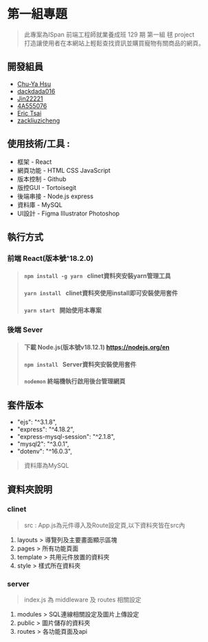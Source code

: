 # 第一組專題
> 此專案為ISpan 前端工程師就業養成班 129 期 第一組 毬 project  <br />
> 打造讓使用者在本網站上輕鬆查找資訊並購買寵物有關商品的網頁。

## 開發組員
*  [Chu-Ya Hsu](https://github.com/410302007) 
*  [dackdada016](https://github.com/dackdada016) 
*  [Jin22221](https://github.com/Jin22221) 
*  [4A555076](https://github.com/4A555076) 
*  [Eric Tsai](https://github.com/hiphop200199) 
*  [zackliuzicheng](https://github.com/zackliuzicheng) 

## 使用技術/工具 :
*  框架 - React
*  網頁功能 - HTML CSS JavaScript
*  版本控制 - Github 
*  版控GUI - Tortoisegit
*  後端串接 - Node.js express 
*  資料庫 - MySQL
*  UI設計 - Figma Illustrator Photoshop

## 執行方式
### 前端 React(版本號^18.2.0)
>  #### `npm install -g yarn ` clinet資料夾安裝yarn管理工具
>  #### `yarn install ` clinet資料夾使用install即可安裝使用套件
>  #### `yarn start ` 開始使用本專案

### 後端 Sever
>  #### 下載 Node.js(版本號v18.12.1) https://nodejs.org/en
>  #### `npm install ` Server資料夾安裝使用套件
>  #### ` nodemon ` 終端機執行啟用後台管理網頁

## 套件版本 
* "ejs": "^3.1.8",
* "express": "^4.18.2",
* "express-mysql-session": "^2.1.8",
* "mysql2": "^3.0.1",
* "dotenv": "^16.0.3",

> 資料庫為MySQL

## 資料夾說明
### clinet
> src : App.js為元件導入及Route設定頁,以下資料夾皆在src內
  1. layouts > 導覽列及主要畫面顯示區塊
  2. pages > 所有功能頁面
  3. template > 共用元件放置的資料夾
  4. style > 樣式所在資料夾
### server
> index.js 為 middleware 及 routes 相關設定
1. modules > SQL連線相關設定及圖片上傳設定
2. public > 圖片儲存的資料夾
3. routes > 各功能頁面及api


